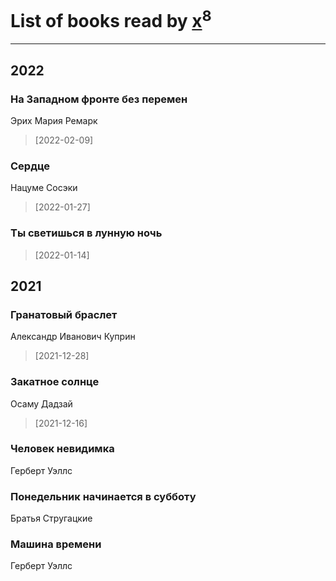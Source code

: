 # List of books read by [x](https://plus.google.com/u/0/104714960785244441663/)<sup>8</sup>
---

## 2022

### На Западном фронте без перемен
Эрих Мария Ремарк
> [2022-02-09] 


### Сердце
Нацуме Сосэки
> [2022-01-27] 


### Ты светишься в лунную ночь
> [2022-01-14] 



## 2021

### Гранатовый браслет
Александр Иванович Куприн
> [2021-12-28] 


### Закатное солнце
Осаму Дадзай
> [2021-12-16] 


### Человек невидимка
Герберт Уэллс


### Понедельник начинается в субботу
Братья Стругацкие


### Машина времени
Герберт Уэллс



